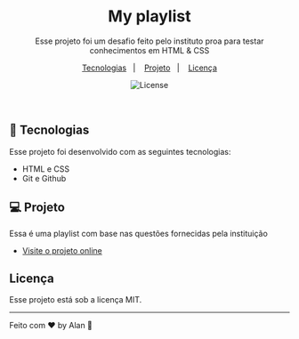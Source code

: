 <h1 align="center">My playlist </h1>

<p align="center">
Esse projeto foi um desafio feito pelo instituto proa para testar conhecimentos em HTML & CSS<br/>
</p>

<p align="center">
  <a href="#-tecnologias">Tecnologias</a>&nbsp;&nbsp;&nbsp;|&nbsp;&nbsp;&nbsp;
  <a href="#-projeto">Projeto</a>&nbsp;&nbsp;&nbsp;|&nbsp;&nbsp;&nbsp;
  <a href="#memo-licença">Licença</a>
</p>

<p align="center">
  <img alt="License" src="https://img.shields.io/static/v1?label=license&message=MIT&color=49AA26&labelColor=000000">
</p>

<br>


## 🚀 Tecnologias

Esse projeto foi desenvolvido com as seguintes tecnologias:

- HTML e CSS
- Git e Github

## 💻 Projeto

Essa é uma playlist com base nas questões fornecidas pela instituição

- [Visite o projeto online](https://landev01.github.io/PlayList/)

##  Licença

Esse projeto está sob a licença MIT.

---

Feito com ♥ by Alan :wave: 
